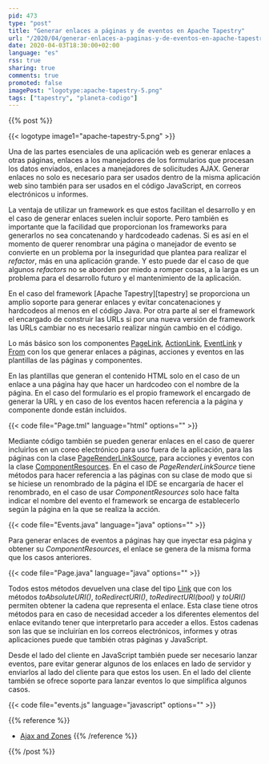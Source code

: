 ```yaml
---
pid: 473
type: "post"
title: "Generar enlaces a páginas y de eventos en Apache Tapestry"
url: "/2020/04/generar-enlaces-a-paginas-y-de-eventos-en-apache-tapestry/"
date: 2020-04-03T18:30:00+02:00
language: "es"
rss: true
sharing: true
comments: true
promoted: false
imagePost: "logotype:apache-tapestry-5.png"
tags: ["tapestry", "planeta-codigo"]
---
```


{{% post %}}

{{< logotype image1="apache-tapestry-5.png" >}}

Una de las partes esenciales de una aplicación web es generar enlaces a otras páginas, enlaces a los manejadores de los formularios que procesan los datos enviados, enlaces a manejadores de solicitudes AJAX. Generar enlaces no solo es necesario para ser usados dentro de la misma aplicación web sino también para ser usados en el código JavaScript, en correos electrónicos u informes.

La ventaja de utilizar un framework es que estos facilitan el desarrollo y en el caso de generar enlaces suelen incluir soporte. Pero también es importante que la facilidad que proporcionan los frameworks para generarlos no sea concatenando y hardcodeado cadenas. Si es así en el momento de querer renombrar una página o manejador de evento se convierte en un problema por la inseguridad que plantea para realizar el _refactor_, más en una aplicación grande. Y esto puede dar el caso de que algunos _refactors_ no se aborden por miedo a romper cosas, a la larga es un problema para el desarrollo futuro y el mantenimiento de la aplicación.

En el caso del framework [Apache Tapestry][tapestry] se proporciona un amplio soporte para generar enlaces y evitar concatenaciones y hardcodeos al menos en el código Java. Por otra parte al ser el framework el encargado de construir las URLs si por una nueva versión de framework las URLs cambiar no es necesario realizar ningún cambio en el código.

Lo más básico son los componentes [PageLink](tapestry:org/apache/tapestry5/corelib/components/PageLink.html), [ActionLink](tapestry:org/apache/tapestry5/corelib/components/ActionLink.html), [EventLink](tapestry:org/apache/tapestry5/corelib/components/EventLink.html) y [From](tapestry:org/apache/tapestry5/corelib/components/Form.html) con los que generar enlaces a páginas, acciones y eventos en las plantillas de las páginas y componentes.

En las plantillas que generan el contenido HTML solo en el caso de un enlace a una página hay que hacer un hardcodeo con el nombre de la página. En el caso del formulario es el propio framework el encargado de generar la URL y en caso de los eventos hacen referencia a la página y componente donde están incluidos.

{{< code file="Page.tml" language="html" options="" >}}

Mediante código también se pueden generar enlaces en el caso de querer incluirlos en un coreo electrónico para uso fuera de la aplicación, para las páginas con la clase [PageRenderLinkSource](tapestry:org/apache/tapestry5/services/PageRenderLinkSource.html), para acciones y eventos con la clase [ComponentResources](tapestry:org/apache/tapestry5/ComponentResources.html). En el caso de _PageRenderLinkSource_ tiene métodos para hacer referencia a las páginas con su clase de modo que si se hiciese un renombrado de la página el IDE se encargaría de hacer el renombrado, en el caso de usar _ComponentResources_ solo hace falta indicar el nombre del evento el framework se encarga de establecerlo según la página en la que se realiza la acción.

{{< code file="Events.java" language="java" options="" >}}

Para generar enlaces de eventos a páginas hay que inyectar esa página y obtener su _ComponentResources_, el enlace se genera de la misma forma que los casos anteriores.

{{< code file="Page.java" language="java" options="" >}}

Todos estos métodos devuelven una clase del tipo [Link](tapestry:org/apache/tapestry5/Link.html) que con los métodos _toAbsoluteURI()_, _toRedirectURI()_, _toRedirectURI(bool)_ y _toURI()_ permiten obtener la cadena que representa el enlace. Esta clase tiene otros métodos para en caso de necesidad acceder a los diferentes elementos del enlace evitando tener que interpretarlo para acceder a ellos. Estos cadenas son las que se incluirían en los correos electrónicos, informes y otras aplicaciones puede que también otras páginas y JavaScript.

Desde el lado del cliente en JavaScript también puede ser necesario lanzar eventos, pare evitar generar algunos de los enlaces en lado de servidor y enviarlos al lado del cliente para que estos los usen. En el lado del cliente también se ofrece soporte para lanzar eventos lo que simplifica algunos casos.

{{< code file="events.js" language="javascript" options="" >}}

{{% reference %}}
* [Ajax and Zones](http://tapestry.apache.org/ajax-and-zones.html)
{{% /reference %}}

{{% /post %}}
